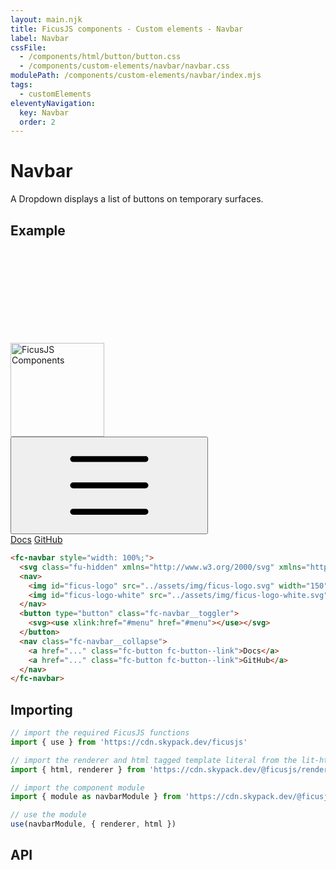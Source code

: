 ```yaml
---
layout: main.njk
title: FicusJS components - Custom elements - Navbar
label: Navbar
cssFile:
  - /components/html/button/button.css
  - /components/custom-elements/navbar/navbar.css
modulePath: /components/custom-elements/navbar/index.mjs
tags:
  - customElements
eleventyNavigation:
  key: Navbar
  order: 2
---
```

# Navbar

A Dropdown displays a list of buttons on temporary surfaces.

## Example

<div class="fd-component-container">
  <fc-navbar style="width: 100%;">
    <svg class="fu-hidden" xmlns="http://www.w3.org/2000/svg" xmlns="http://www.w3.org/2000/svg"><symbol id="menu" viewBox="0 0 48 48"><path d="M 5.5 9 A 1.50015 1.50015 0 1 0 5.5 12 L 42.5 12 A 1.50015 1.50015 0 1 0 42.5 9 L 5.5 9 z M 5.5 22.5 A 1.50015 1.50015 0 1 0 5.5 25.5 L 42.5 25.5 A 1.50015 1.50015 0 1 0 42.5 22.5 L 5.5 22.5 z M 5.5 36 A 1.50015 1.50015 0 1 0 5.5 39 L 42.5 39 A 1.50015 1.50015 0 1 0 42.5 36 L 5.5 36 z"/></symbol></svg>
    <nav>
      <img id="ficus-logo" src="../assets/img/ficus-logo.svg" width="150" alt="FicusJS Components">
      <img id="ficus-logo-white" src="../assets/img/ficus-logo-white.svg" width="150" alt="FicusJS Components" style="display: none;">
    </nav>
    <button type="button" class="fc-navbar__toggler">
      <svg><use xlink:href="#menu" href="#menu"></use></svg>
    </button>
    <nav class="fc-navbar__collapse">
      <a href="..." class="fc-button fc-button--link">Docs</a>
      <a href="..." class="fc-button fc-button--link">GitHub</a>
    </nav>
  </fc-navbar>
</div>

```html
<fc-navbar style="width: 100%;">
  <svg class="fu-hidden" xmlns="http://www.w3.org/2000/svg" xmlns="http://www.w3.org/2000/svg"><symbol id="menu" viewBox="0 0 48 48"><path d="M 5.5 9 A 1.50015 1.50015 0 1 0 5.5 12 L 42.5 12 A 1.50015 1.50015 0 1 0 42.5 9 L 5.5 9 z M 5.5 22.5 A 1.50015 1.50015 0 1 0 5.5 25.5 L 42.5 25.5 A 1.50015 1.50015 0 1 0 42.5 22.5 L 5.5 22.5 z M 5.5 36 A 1.50015 1.50015 0 1 0 5.5 39 L 42.5 39 A 1.50015 1.50015 0 1 0 42.5 36 L 5.5 36 z"/></symbol></svg>
  <nav>
    <img id="ficus-logo" src="../assets/img/ficus-logo.svg" width="150" alt="FicusJS Components">
    <img id="ficus-logo-white" src="../assets/img/ficus-logo-white.svg" width="150" alt="FicusJS Components" style="display: none;">
  </nav>
  <button type="button" class="fc-navbar__toggler">
    <svg><use xlink:href="#menu" href="#menu"></use></svg>
  </button>
  <nav class="fc-navbar__collapse">
    <a href="..." class="fc-button fc-button--link">Docs</a>
    <a href="..." class="fc-button fc-button--link">GitHub</a>
  </nav>
</fc-navbar>
```

## Importing

```js
// import the required FicusJS functions
import { use } from 'https://cdn.skypack.dev/ficusjs'

// import the renderer and html tagged template literal from the lit-html library
import { html, renderer } from 'https://cdn.skypack.dev/@ficusjs/renderers/lit-html'

// import the component module
import { module as navbarModule } from 'https://cdn.skypack.dev/@ficusjs/components/custom-elements/navbar'

// use the module
use(navbarModule, { renderer, html })
```

## API
